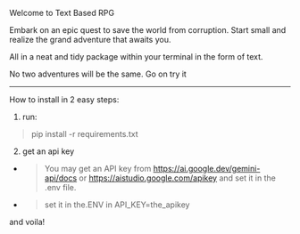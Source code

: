 Welcome to Text Based RPG

Embark on an epic quest to save the world from corruption. Start small and realize the grand adventure that awaits you.

All in a neat and tidy package within your terminal in the form of text.

No two adventures will be the same. Go on try it

---

How to install in 2 easy steps:

1. run: 

> pip install -r requirements.txt

2. get an api key 
 
- > You may get an API key from https://ai.google.dev/gemini-api/docs or https://aistudio.google.com/apikey and set it in the .env file.
- > set it in the.ENV in API_KEY=the_apikey

and voila!